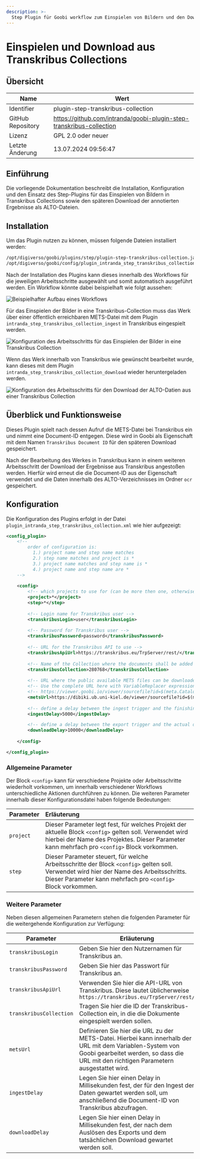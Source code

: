 ```yaml
---
description: >-
  Step Plugin für Goobi workflow zum Einspielen von Bildern und den Download von annotierten Ergebnissen aus Transkribus Collections
---
```


# Einspielen und Download aus Transkribus Collections

## Übersicht

Name                     | Wert
-------------------------|-----------
Identifier               | plugin-step-transkribus-collection
GitHub Repository        | https://github.com/intranda/goobi-plugin-step-transkribus-collection
Lizenz              | GPL 2.0 oder neuer 
Letzte Änderung    | 13.07.2024 09:56:47


## Einführung
Die vorliegende Dokumentation beschreibt die Installation, Konfiguration und den Einsatz des Step-Plugins für das Einspielen von Bildern in Transkribus Collections sowie den späteren Download der annotierten Ergebnisse als ALTO-Dateien.

## Installation
Um das Plugin nutzen zu können, müssen folgende Dateien installiert werden:

```bash
/opt/digiverso/goobi/plugins/step/plugin-step-transkribus-collection.jar
/opt/digiverso/goobi/config/plugin_intranda_step_transkribus_collection.xml
```

Nach der Installation des Plugins kann dieses innerhalb des Workflows für die jeweiligen Arbeitsschritte ausgewählt und somit automatisch ausgeführt werden. Ein Workflow könnte dabei beispielhaft wie folgt aussehen:

![Beispielhafter Aufbau eines Workflows](images/goobi-plugin-step-transkribus-collection_screen1_de.png)

Für das Einspielen der Bilder in eine Transkribus-Collection muss das Werk über einer öffentlich erreichbaren METS-Datei mit dem Plugin `intranda_step_transkribus_collection_ingest` in Transkribus eingespielt werden.

![Konfiguration des Arbeitsschritts für das Einspielen der Bilder in eine Transkribus Collection](images/goobi-plugin-step-transkribus-collection_screen2_de.png)

Wenn das Werk innerhalb von Transkribus wie gewünscht bearbeitet wurde, kann dieses mit dem Plugin `intranda_step_transkribus_collection_download` wieder heruntergeladen werden.

![Konfiguration des Arbeitsschritts für den Download der ALTO-Datien aus einer Transkribus Collection](images/goobi-plugin-step-transkribus-collection_screen3_de.png)


## Überblick und Funktionsweise
Dieses Plugin spielt nach dessen Aufruf die METS-Datei bei Transkribus ein und nimmt eine Document-ID entgegen. Diese wird in Goobi als Eigenschaft mit dem Namen `Transkribus Document ID` für den späteren Download gespeichert. 

Nach der Bearbeitung des Werkes in Transkribus kann in einem weiteren Arbeitsschritt der Download der Ergebnisse aus Transkribus angestoßen werden. Hierfür wird erneut die die Document-ID aus der Eigenschaft verwendet und die Daten innerhalb des ALTO-Verzeichnisses im Ordner `ocr` gespeichert.


## Konfiguration
Die Konfiguration des Plugins erfolgt in der Datei `plugin_intranda_step_transkribus_collection.xml` wie hier aufgezeigt:

```xml
<config_plugin>
    <!--
        order of configuration is:
          1.) project name and step name matches
          2.) step name matches and project is *
          3.) project name matches and step name is *
          4.) project name and step name are *
	-->
    
    <config>
        <!-- which projects to use for (can be more then one, otherwise use *) -->
        <project>*</project>
        <step>*</step>
        
        <!-- Login name for Transkribus user -->
        <transkribusLogin>user</transkribusLogin>
        
        <!-- Password for Transkribus user -->
        <transkribusPassword>password</transkribusPassword>
        
        <!-- URL for the Transkribus API to use -->
        <transkribusApiUrl>https://transkribus.eu/TrpServer/rest/</transkribusApiUrl>
        
        <!-- Name of the Collection where the documents shall be added to -->
        <transkribusCollection>280768</transkribusCollection>
       
        <!-- URL where the public available METS files can be downloaded -->
        <!-- Use the complete URL here with VariableReplacer expressions like this: -->
        <!-- https://viewer.goobi.io/viewer/sourcefile?id=$(meta.CatalogIDDigital) -->
        <metsUrl>https://dibiki.ub.uni-kiel.de/viewer/sourcefile?id=$(meta.CatalogIDDigital)</metsUrl>
        
		<!-- define a delay between the ingest trigger and the finishing of the ingest in Transkribus -->
        <ingestDelay>5000</ingestDelay>

		<!-- define a delay between the export trigger and the actual download of the exported results -->
        <downloadDelay>10000</downloadDelay>
        
    </config>

</config_plugin>

```

### Allgemeine Parameter 
Der Block `<config>` kann für verschiedene Projekte oder Arbeitsschritte wiederholt vorkommen, um innerhalb verschiedener Workflows unterschiedliche Aktionen durchführen zu können. Die weiteren Parameter innerhalb dieser Konfigurationsdatei haben folgende Bedeutungen: 

| Parameter | Erläuterung | 
| :-------- | :---------- | 
| `project` | Dieser Parameter legt fest, für welches Projekt der aktuelle Block `<config>` gelten soll. Verwendet wird hierbei der Name des Projektes. Dieser Parameter kann mehrfach pro `<config>` Block vorkommen. | 
| `step` | Dieser Parameter steuert, für welche Arbeitsschritte der Block `<config>` gelten soll. Verwendet wird hier der Name des Arbeitsschritts. Dieser Parameter kann mehrfach pro `<config>` Block vorkommen. | 


### Weitere Parameter 
Neben diesen allgemeinen Parametern stehen die folgenden Parameter für die weitergehende Konfiguration zur Verfügung: 


Parameter               | Erläuterung
------------------------|-----------
`transkribusLogin`      | Geben Sie hier den Nutzernamen für Transkribus an.
`transkribusPassword`   | Geben Sie hier das Passwort für Transkribus an.
`transkribusApiUrl`     | Verwenden Sie hier die API-URL von Transkribus. Diese lautet üblicherweise `https://transkribus.eu/TrpServer/rest/`
`transkribusCollection` | Tragen Sie hier die ID der Transkribus-Collection ein, in die die Dokumente eingespielt werden sollen.
`metsUrl`               | Definieren Sie hier die URL zu der METS-Datei. Hierbei kann innerhalb der URL mit dem Variablen-System von Goobi gearbeitet werden, so dass die URL mit den richtigen Parametern ausgestattet wird.
`ingestDelay`           | Legen Sie hier einen Delay in Millisekunden fest, der für den Ingest der Daten gewartet werden soll, um anschließend die Document-ID von Transkribus abzufragen.
`downloadDelay`         | Legen Sie hier einen Delay in Millisekunden fest, der nach dem Auslösen des Exports und dem tatsächlichen Download gewartet werden soll.